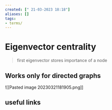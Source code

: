 ```yaml
---
created: [" 21-03-2023 18:18"]
aliases: []
tags:
- terms/
---
```


# Eigenvector centrality

> first eigenvector stores importance of a node 

## Works only for directed graphs

![[Pasted image 20230321181905.png]]
## useful links
